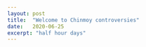 ```yaml
---
layout: post
title:  "Welcome to Chinmoy controversies"
date:   2020-06-25
excerpt: "half hour days"
---
```

